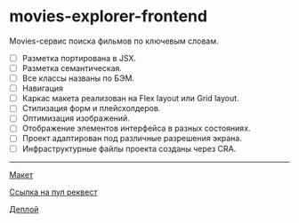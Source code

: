 # movies-explorer-frontend
Movies-сервис поиска фильмов по ключевым словам.
- [ ] Разметка портирована в JSX.
- [ ] Разметка семантическая.
- [ ] Все классы названы по БЭМ.
- [ ] Навигация
- [ ] Каркас макета реализован на Flex layout или Grid layout.
- [ ] Стилизация форм и плейсхолдеров.
- [ ] Оптимизация изображений.
- [ ] Отображение элементов интерфейса в разных состояниях.
- [ ] Проект адаптирован под различные разрешения экрана.
- [ ] Инфраструктурные файлы проекта созданы через CRA.
__________________________________________________________________________

[Макет](https://www.figma.com/file/6FMWkB94wE7KTkcCgUXtnC/light-1?type=design&node-id=1-6199&mode=design&t=TkbnOIKvThmuMnVu-0)

[Ссылка на пул реквест](https://github.com/AlloSpokoina/movies-explorer-frontend/pull/2)

[Деплой](https://diplom66main.nomoredomainsicu.ru)
